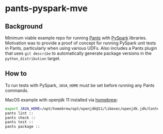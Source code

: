 # pants-pyspark-mve

## Background
Minimum viable example repo for running [Pants](https://www.pantsbuild.org) with [PySpark](https://spark.apache.org) libraries.
Motivation was to provide a proof of concept for running PySpark unit tests in Pants, particularly when using various UDFs.
Also includes a Pants plugin that uses `git describe` to automatically generate package versions in the `python_distribution` target.

## How to
To run tests with PySpark, `JAVA_HOME` must be set before running any Pants commands.

MacOS example with openjdk 11 installed via [homebrew](https://brew.sh):
```bash
export JAVA_HOME=/opt/homebrew/opt/openjdk@11/libexec/openjdk.jdk/Contents/Home/
pants lint ::
pants check ::
pants test ::
pants package ::
```
